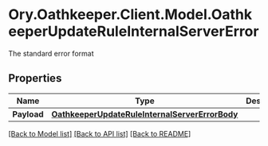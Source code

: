 # Ory.Oathkeeper.Client.Model.OathkeeperUpdateRuleInternalServerError
The standard error format
## Properties

Name | Type | Description | Notes
------------ | ------------- | ------------- | -------------
**Payload** | [**OathkeeperUpdateRuleInternalServerErrorBody**](OathkeeperUpdateRuleInternalServerErrorBody.md) |  | [optional] 

[[Back to Model list]](../README.md#documentation-for-models) [[Back to API list]](../README.md#documentation-for-api-endpoints) [[Back to README]](../README.md)

